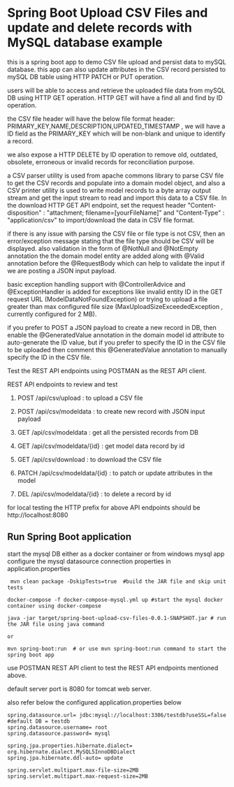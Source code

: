 # Spring Boot Upload CSV Files and update and delete records with MySQL database example

this is a spring boot app to demo CSV file upload and persist data to mySQL database. this app can also update attributes in the CSV record persisted to mySQL DB table using HTTP PATCH or PUT operation.

users will be able to access and retrieve the uploaded file data from mySQL DB using HTTP GET operation. HTTP GET will have a find all and find by ID operation. 

the CSV file header will have the below file format 
header: PRIMARY_KEY,NAME,DESCRIPTION,UPDATED_TIMESTAMP , we will have a ID field as the PRIMARY_KEY which will be non-blank and unique to identify a record.

we also expose a HTTP DELETE by ID operation to remove old, outdated, obsolete, erroneous or invalid records for reconciliation purpose. 

a CSV parser utility is used from apache commons library to parse CSV file to get the CSV records and populate into a domain model object, and also a CSV printer utility is used to write model records to a byte array output stream and get the input stream to read and import this data to a CSV file. In the download HTTP GET API endpoint, set the request header "Content-disposition" : "attachment; filename=[yourFileName]" and "Content-Type" : "application/csv" to import/download the data in CSV file format.

if there is any issue with parsing the CSV file or file type is not CSV, then an error/exception message stating that the file type should be CSV will be displayed. also validation in the form of @NotNull and @NotEmpty annotation the the domain model entity are added along with @Valid annotation before the @RequestBody which can help to validate the input if we are posting a JSON input payload.

basic exception handling support with @ControllerAdvice and @ExceptionHandler is added for exceptions like invalid entity ID in the GET request URL (ModelDataNotFoundException) or trying to upload a file greater than max configured file size (MaxUploadSizeExceededException , currently configured for 2 MB).

if you prefer to POST a JSON payload to create a new record in DB, then enable the @GeneratedValue annotation in the domain model id attribute to auto-generate the ID value, but if you prefer to specify the ID in the CSV file to be uploaded then comment this @GeneratedValue annotation to manually specify the ID in the CSV file.

Test the REST API endpoints using POSTMAN as the REST API client.

REST API endpoints to review and test 

1) POST /api/csv/upload : to upload a CSV file 

2) POST /api/csv/modeldata : to create new record with JSON input payload

3) GET /api/csv/modeldata : get all the persisted records from DB

4) GET /api/csv/modeldata/{id} : get model data record by id

5) GET /api/csv/download : to download the CSV file 

6) PATCH /api/csv/modeldata/{id} : to patch or update attributes in the model

7) DEL /api/csv/modeldata/{id} : to delete a record by id 

for local testing the HTTP prefix for above API endpoints should be http://localhost:8080

## Run Spring Boot application

start the mysql DB either as a docker container or from windows mysql app 
configure the mysql datasource connection properties in application.properties 

```
 mvn clean package -DskipTests=true  #build the JAR file and skip unit tests

docker-compose -f docker-compose-mysql.yml up #start the mysql docker container using docker-compose

java -jar target/spring-boot-upload-csv-files-0.0.1-SNAPSHOT.jar # run the JAR file using java command

or

mvn spring-boot:run  # or use mvn spring-boot:run command to start the spring boot app

```
use POSTMAN REST API client to test the REST API endpoints mentioned above. 

default server port is 8080 for tomcat web server.

also refer below the configured application.properties below 

```
spring.datasource.url= jdbc:mysql://localhost:3306/testdb?useSSL=false   #default DB = testdb
spring.datasource.username= root  
spring.datasource.password= mysql 

spring.jpa.properties.hibernate.dialect= org.hibernate.dialect.MySQL5InnoDBDialect
spring.jpa.hibernate.ddl-auto= update

spring.servlet.multipart.max-file-size=2MB
spring.servlet.multipart.max-request-size=2MB

```
